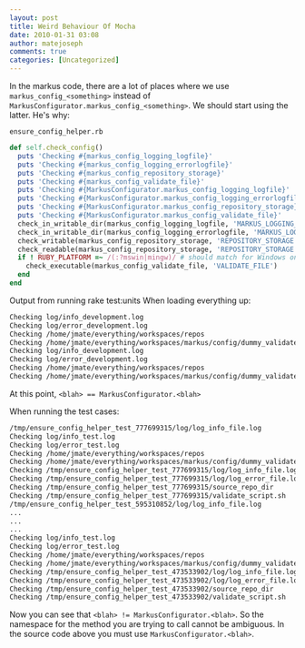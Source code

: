 ```yaml
---
layout: post
title: Weird Behaviour Of Mocha
date: 2010-01-31 03:08
author: matejoseph
comments: true
categories: [Uncategorized]
---
```

In the markus code, there are a lot of places where we use `markus_config_<something>` instead of `MarkusConfigurator.markus_config_<something>`. We should start using the latter. He's why:

`ensure_config_helper.rb`

```ruby
def self.check_config()
  puts 'Checking #{markus_config_logging_logfile}'
  puts 'Checking #{markus_config_logging_errorlogfile}'
  puts 'Checking #{markus_config_repository_storage}'
  puts 'Checking #{markus_config_validate_file}'
  puts 'Checking #{MarkusConfigurator.markus_config_logging_logfile}'
  puts 'Checking #{MarkusConfigurator.markus_config_logging_errorlogfile}'
  puts 'Checking #{MarkusConfigurator.markus_config_repository_storage}'
  puts 'Checking #{MarkusConfigurator.markus_config_validate_file}'
  check_in_writable_dir(markus_config_logging_logfile, 'MARKUS_LOGGING_LOGFILE')
  check_in_writable_dir(markus_config_logging_errorlogfile, 'MARKUS_LOGGING_ERRORLOGFILE')
  check_writable(markus_config_repository_storage, 'REPOSITORY_STORAGE')
  check_readable(markus_config_repository_storage, 'REPOSITORY_STORAGE')
  if ! RUBY_PLATFORM =~ /(:?mswin|mingw)/ # should match for Windows only
    check_executable(markus_config_validate_file, 'VALIDATE_FILE')
  end
end
```

Output from running rake test:units When loading everything up:

```bash
Checking log/info_development.log
Checking log/error_development.log
Checking /home/jmate/everything/workspaces/repos
Checking /home/jmate/everything/workspaces/markus/config/dummy_validate.sh
Checking log/info_development.log
Checking log/error_development.log
Checking /home/jmate/everything/workspaces/repos
Checking /home/jmate/everything/workspaces/markus/config/dummy_validate.sh
```

At this point, `<blah> == MarkusConfigurator.<blah>`

When running the test cases:

```bash
/tmp/ensure_config_helper_test_777699315/log/log_info_file.log
Checking log/info_test.log
Checking log/error_test.log
Checking /home/jmate/everything/workspaces/repos
Checking /home/jmate/everything/workspaces/markus/config/dummy_validate.sh
Checking /tmp/ensure_config_helper_test_777699315/log/log_info_file.log
Checking /tmp/ensure_config_helper_test_777699315/log/log_error_file.log
Checking /tmp/ensure_config_helper_test_777699315/source_repo_dir
Checking /tmp/ensure_config_helper_test_777699315/validate_script.sh
/tmp/ensure_config_helper_test_595310852/log/log_info_file.log
...
...
...
Checking log/info_test.log
Checking log/error_test.log
Checking /home/jmate/everything/workspaces/repos
Checking /home/jmate/everything/workspaces/markus/config/dummy_validate.sh
Checking /tmp/ensure_config_helper_test_473533902/log/log_info_file.log
Checking /tmp/ensure_config_helper_test_473533902/log/log_error_file.log
Checking /tmp/ensure_config_helper_test_473533902/source_repo_dir
Checking /tmp/ensure_config_helper_test_473533902/validate_script.sh
```

Now you can see that `<blah> != MarkusConfigurator.<blah>`. So the namespace for the method you are trying to call cannot be ambiguous. In the source code above you must use `MarkusConfigurator.<blah>`.

